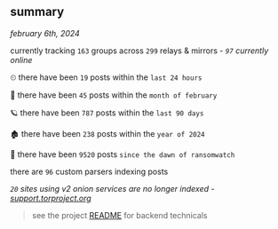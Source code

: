 
## summary
_february 6th, 2024_

currently tracking `163` groups across `299` relays & mirrors - _`97` currently online_

⏲ there have been `19` posts within the `last 24 hours`

🦈 there have been `45` posts within the `month of february`

🪐 there have been `787` posts within the `last 90 days`

🏚 there have been `238` posts within the `year of 2024`

🦕 there have been `9520` posts `since the dawn of ransomwatch`

there are `96` custom parsers indexing posts

_`20` sites using v2 onion services are no longer indexed - [support.torproject.org](https://support.torproject.org/onionservices/v2-deprecation/)_

> see the project [README](https://github.com/joshhighet/ransomwatch#ransomwatch--) for backend technicals
